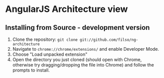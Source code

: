 # AngularJS Architecture view

## Installing from Source - development version

1.  Clone the repository: `git clone git://github.com/filso/ng-architecture`
2.  Navigate to `chrome://chrome/extensions/` and enable Developer Mode.
3.  Choose "Load unpacked extension"
4.  Open the directory you just cloned (should open with Chrome, otherwise try dragging/dropping the file into Chrome) and follow the prompts to install.